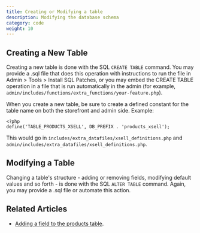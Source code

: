 ```yaml
---
title: Creating or Modifying a table 
description: Modifying the database schema 
category: code
weight: 10
---
```


## Creating a New Table 

Creating a new table is done with the SQL `CREATE TABLE` command. You may provide a .sql file that does this operation with instructions to run the file in Admin > Tools > Install SQL Patches, or you may embed the CREATE TABLE operation in a file that is run automatically in the admin (for example, `admin/includes/functions/extra_functions/your-feature.php`). 

When you create a new table, be sure to create a defined constant for the table name on both the storefront and admin side.  Example: 

```
<?php
define('TABLE_PRODUCTS_XSELL', DB_PREFIX . 'products_xsell');
```

This would go in `includes/extra_datafiles/xsell_definitions.php` and `admin/includes/extra_datafiles/xsell_definitions.php`. 

## Modifying a Table 

Changing a table's structure - adding or removing fields, modifying default values and so forth - is done with the SQL `ALTER TABLE` command.  Again, you may provide a .sql file or automate this action. 


## Related Articles 
- [Adding a field to the products table](/dev/code/add_field_products/). 
